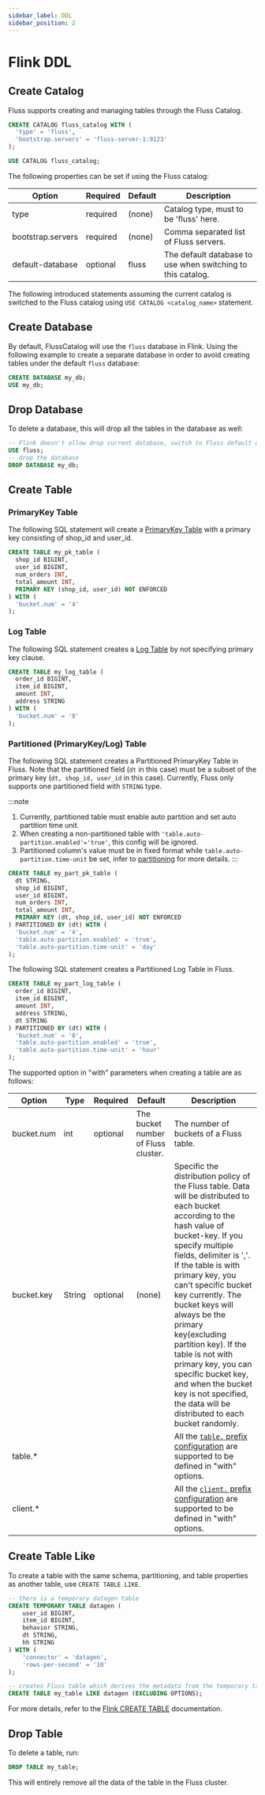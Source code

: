 ```yaml
---
sidebar_label: DDL
sidebar_position: 2
---
```


# Flink DDL

## Create Catalog
Fluss supports creating and managing tables through the Fluss Catalog.
```sql 
CREATE CATALOG fluss_catalog WITH (
  'type' = 'fluss',
  'bootstrap.servers' = 'fluss-server-1:9123'
);

USE CATALOG fluss_catalog;
```
The following properties can be set if using the Fluss catalog:

| Option            | Required | Default | Description                                                 | 
|-------------------|----------|---------|-------------------------------------------------------------|
| type              | required | (none)  | Catalog type, must to be 'fluss' here.                      |
| bootstrap.servers | required | (none)  | Comma separated list of Fluss servers.                      |
| default-database  | optional | fluss   | The default database to use when switching to this catalog. |

The following introduced statements assuming the current catalog is switched to the Fluss catalog using `USE CATALOG <catalog_name>` statement.

## Create Database

By default, FlussCatalog will use the `fluss` database in Flink. Using the following example to create a separate database in order to avoid creating tables under the default `fluss` database:

```sql
CREATE DATABASE my_db;
USE my_db;
```

## Drop Database

To delete a database, this will drop all the tables in the database as well:

```sql
-- Flink doesn't allow drop current database, switch to Fluss default database
USE fluss;
-- drop the database
DROP DATABASE my_db;
```

## Create Table

### PrimaryKey Table

The following SQL statement will create a [PrimaryKey Table](table-design/table-types/pk-table.md) with a primary key consisting of shop_id and user_id.
```sql 
CREATE TABLE my_pk_table (
  shop_id BIGINT,
  user_id BIGINT,
  num_orders INT,
  total_amount INT,
  PRIMARY KEY (shop_id, user_id) NOT ENFORCED
) WITH (
  'bucket.num' = '4'
);
```

### Log Table

The following SQL statement creates a [Log Table](table-design/table-types/log-table.md) by not specifying primary key clause.

```sql 
CREATE TABLE my_log_table (
  order_id BIGINT,
  item_id BIGINT,
  amount INT,
  address STRING
) WITH (
  'bucket.num' = '8'
);
```

### Partitioned (PrimaryKey/Log) Table

The following SQL statement creates a Partitioned PrimaryKey Table in Fluss. Note that the partitioned field (`dt` in this case) must be a subset of the primary key (`dt, shop_id, user_id` in this case).
Currently, Fluss only supports one partitioned field with `STRING` type.

:::note
1. Currently, partitioned table must enable auto partition and set auto partition time unit.
2. When creating a non-partitioned table with `'table.auto-partition.enabled'='true'`, this config will be ignored.
3. Partitioned column's value must be in fixed format while `table.auto-partition.time-unit` be set, infer to [partitioning](../table-design/data-distribution/partitioning.md) for more details.
:::

```sql 
CREATE TABLE my_part_pk_table (
  dt STRING,
  shop_id BIGINT,
  user_id BIGINT,
  num_orders INT,
  total_amount INT,
  PRIMARY KEY (dt, shop_id, user_id) NOT ENFORCED
) PARTITIONED BY (dt) WITH (
  'bucket.num' = '4',
  'table.auto-partition.enabled' = 'true',
  'table.auto-partition.time-unit' = 'day'
);
```

The following SQL statement creates a Partitioned Log Table in Fluss.

```sql
CREATE TABLE my_part_log_table (
  order_id BIGINT,
  item_id BIGINT,
  amount INT,
  address STRING,
  dt STRING
) PARTITIONED BY (dt) WITH (
  'bucket.num' = '8',
  'table.auto-partition.enabled' = 'true',
  'table.auto-partition.time-unit' = 'hour'
);
```


The supported option in "with" parameters when creating a table are as follows:

| Option                             | Type     | Required | Default                             | Description                                                                                                                                                                                                                                                                                                                                                                                                                                                                                                        |
|------------------------------------|----------|----------|-------------------------------------|--------------------------------------------------------------------------------------------------------------------------------------------------------------------------------------------------------------------------------------------------------------------------------------------------------------------------------------------------------------------------------------------------------------------------------------------------------------------------------------------------------------------|
| bucket.num                         | int      | optional | The bucket number of Fluss cluster. | The number of buckets of a Fluss table.                                                                                                                                                                                                                                                                                                                                                                                                                                                                            |
| bucket.key                         | String   | optional | (none)                              | Specific the distribution policy of the Fluss table. Data will be distributed to each bucket according to the hash value of bucket-key.  If you specify multiple fields, delimiter is ','. If the table is with primary key, you can't specific bucket key currently. The bucket keys will always be the primary key(excluding partition key). If the table is not with primary key, you can specific bucket key, and when the bucket key is not specified, the data will be distributed to each bucket randomly.  |
| table.*                            |          |          |                                     | All the [`table.` prefix configuration](/docs/maintenance/configuration.md) are supported to be defined in "with" options.                                                                                                                                                                                                                                                                                                                                                                                         |
| client.*                           |          |          |                                     | All the [`client.` prefix configuration](/docs/maintenance/configuration.md) are supported to be defined in "with" options.                                                                                                                                                                                                                                                                                                                                                                                        |

## Create Table Like

To create a table with the same schema, partitioning, and table properties as another table, use `CREATE TABLE LIKE`.

```sql
-- there is a temporary datagen table
CREATE TEMPORARY TABLE datagen (
    user_id BIGINT,
    item_id BIGINT,
    behavior STRING,
    dt STRING,
    hh STRING
) WITH (
    'connector' = 'datagen',
    'rows-per-second' = '10'
);

-- creates Fluss table which derives the metadata from the temporary table excluding options
CREATE TABLE my_table LIKE datagen (EXCLUDING OPTIONS);
```
For more details, refer to the [Flink CREATE TABLE](https://nightlies.apache.org/flink/flink-docs-release-1.20/docs/dev/table/sql/create/#like) documentation.


## Drop Table

To delete a table, run:

```sql
DROP TABLE my_table;
```

This will entirely remove all the data of the table in the Fluss cluster.


